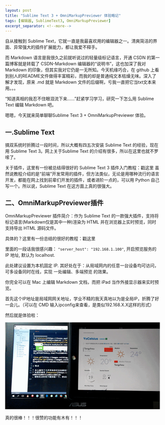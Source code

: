```yaml
---
layout: post
title: "Sublime Text 3 + OmniMarkupPreviewer 体验略记"
tags: [编辑器, SublimeText3, OmniMarkupPreviewer]
excerpt_separator: <!--more-->
---
```


自从接触到 Sublime Text，它就一直是我最喜欢用的编辑器之一。清爽简洁的界面、异常强大的插件扩展能力，都让我爱不释手。

而 Markdown 语言是我很久之前就听说过的轻量级标记语言，开通 CSDN 的第一篇博客就是转载了 CSDN-Markdown 编辑器的“说明书”，这也加深了我对 Markdown 的印象，但其实我对它仍是一无所知。今天机缘巧合，在 github 上看到别人的README文件做得丰富精彩，而我的却是普通纯文本枯燥无味。深入了解才发现，原来 .md 就是 Markdown 文件的后缀啊，亏我一直把它当txt文本来用。。。

<!--more-->

“知道真相的我忍不住眼泪流下来……”赶紧学习学习，研究一下怎么用 Sublime Text 编辑 Markdown 吧。

嗯嗯，今天就来简单聊聊Sublime Text 3 + OmniMarkupPreviewer 体验。

## 一.Sublime Text

搞双系统时折腾过一段时间，所以大概有四五次安装 Sublime Text 的经验，现在用 Sublime Text 3。网上关于Sublime Text 的介绍有很多，所以在这里也就不罗嗦了。

关于插件，这里有一份被总结得很好的 Sublime Text 3 插件入门教程：戳这里
虽然说教程介绍的是“前端”开发常用的插件，但方法类似，无论是用哪种流行的语言开发，都能在网上找到前辈们开发的插件，或者进阶一点的，可以用 Python 自己写一个。所以说，Sublime Text 在这方面上真的很强大。

## 二、OmniMarkupPreviewer插件

OmniMarkupPreviewer 插件简介：作为 Sublime Text 的一款强大插件，支持将标记语言(Markdown仅是其中一种)渲染为 HTML 并在浏览器上实时预览，同时支持导出 HTML 源码文件。

具体的？这里有一份总结的很好的教程：戳这里

里面的一段话我很感兴趣：
`"server_host": "192.168.1.100"`,
开启预览服务的 IP 地址, 默认为 localhost.

此处建议设置为本机固定 IP. 其好处在于：从局域网内的任意一台设备均可访问，可多设备同时在线，实现 一处编辑、多端预览 的效果。

你完全可以在 Mac 上编辑 Markdown 文档，而把 iPad 当作外接显示器来实时预览。

首先这个IP地址是局域网网关地址，学业不精的我天真地以为是全局IP，折腾了好一会儿。（可以在 CMD 输入ipconfig来查看，是类似192.168.X.X这样的形式）

然后就是体验啦：

![OmniMarkupPreviewer](/assets/img/omniMarkupPreviewer.gif)

真的很棒！！！很赞的功能有木有！！！

